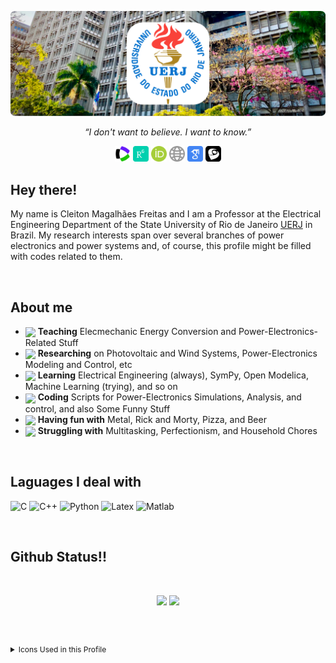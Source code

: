 
[![Header](https://github.com/cleitoncmf/cleitoncmf/blob/master/Images/banner_uerj_2024_3.svg "Header")](http://www.eng.uerj.br/deptos/mostra_prof.php?id=338&print=1)




<!-- <p align="center">
  <i>“I don't want to believe. I want to know.”</i>

  <p align="center">
    <a href=https://www.researchgate.net/profile/Cleiton_Freitas alt="Research Gate"><img src=https://github.com/cleitoncmf/cleitoncmf/blob/master/Images/ResearchGate25x25.svg></a>
    <a href=https://www.mendeley.com/profiles/cleiton-freitas3/ alt="Mendeley"><img src=https://github.com/cleitoncmf/cleitoncmf/blob/master/Images/Mendeley25x25.svg></a>
    <a href=https://scholar.google.com.br/citations?user=Nq_YDvIAAAAJ&hl=pt-BR&oi=ao alt="Google Scholar"><img src=https://github.com/cleitoncmf/cleitoncmf/blob/master/Images/GoogleScholar25x25.svg></a>
    <a href=http://lattes.cnpq.br/8580465355265899 alt="Lattes"><img src=https://github.com/cleitoncmf/cleitoncmf/blob/master/Images/Lattes25x25.svg></a>
    <a href=https://publons.com/a/1561461/ alt="Publons"><img src=https://github.com/cleitoncmf/cleitoncmf/blob/master/Images/Publons25x25.svg></a>
    <a href=https://orcid.org/0000-0002-6300-0521 alt="Orcid"><img src=https://github.com/cleitoncmf/cleitoncmf/blob/master/Images/Orcid25x25.svg></a>
  </p>
</p> -->


<p align="center">
  <i>“I don't want to believe. I want to know.”</i>

  <p align="center">
    <a href=https://www.webofscience.com/wos/author/record/E-3893-2019 alt="Web of Science"><img src=https://github.com/cleitoncmf/cleitoncmf/blob/master/Images/symbols/Clarivate-icon.svg width="25" margin-right: "10"></a>
    <a href=https://www.researchgate.net/profile/Cleiton_Freitas alt="Research Gate"><img src=https://github.com/cleitoncmf/cleitoncmf/blob/master/Images/symbols/researchgate-svgrepo-com.svg width="25"></a>
    <a href=https://orcid.org/0000-0002-6300-0521 alt="Orcid"><img src=https://github.com/cleitoncmf/cleitoncmf/blob/master/Images/symbols/orcid-svgrepo-com.svg width="25"></a>
    <a href=http://www.eng.uerj.br/deptos/mostra_prof.php?id=338 alt="Site"><img src=https://github.com/cleitoncmf/cleitoncmf/blob/master/Images/symbols/site-svgrepo-com.svg width="25"></a>
    <a href=https://scholar.google.com.br/citations?user=Nq_YDvIAAAAJ&hl=pt-BR&oi=ao alt="Google Scholar"><img src=https://github.com/cleitoncmf/cleitoncmf/blob/master/Images/symbols/google-scholar-svgrepo-com.svg width="25"></a>
    <a href=http://lattes.cnpq.br/8580465355265899 alt="Lattes"><img src=https://github.com/cleitoncmf/cleitoncmf/blob/master/Images/symbols/lattes_cmf.svg width="25"></a>    
  </p>
</p>

<!--

[![ResearchGate][1.2]][1] [![Mendeley][2.2]][2] [![Scholar][3.2]][3] [![Lattes][4.2]][4] [![Publons][5.2]][5] [![Orcid][6.2]][6]
 

[1]: https://www.researchgate.net/profile/Cleiton_Freitas

[2]: https://www.mendeley.com/profiles/cleiton-freitas3/ 

[3]: https://scholar.google.com.br/citations?user=Nq_YDvIAAAAJ&hl=pt-BR&oi=ao

[4]: http://lattes.cnpq.br/8580465355265899

[5]: https://publons.com/a/1561461/

[6]: https://orcid.org/0000-0002-6300-0521

[1.2]: https://github.com/cleitoncmf/cleitoncmf/blob/master/Images/ResearchGate25x25.svg (Research Gate)

[2.2]: https://github.com/cleitoncmf/cleitoncmf/blob/master/Images/Mendeley25x25.svg (Mendeley)

[3.2]: https://github.com/cleitoncmf/cleitoncmf/blob/master/Images/GoogleScholar25x25.svg (Google Scholar)

[4.2]: https://github.com/cleitoncmf/cleitoncmf/blob/master/Images/Lattes25x25.svg  (Lattes) 

[5.2]: https://github.com/cleitoncmf/cleitoncmf/blob/master/Images/Publons25x25.svg  (Publons) 

[6.2]: https://github.com/cleitoncmf/cleitoncmf/blob/master/Images/Orcid25x25.svg (Orcid)


-->

<!-- ### Hi there 👋 -->



<h2> Hey there!</h2>

My name is Cleiton Magalhães Freitas and I am a Professor at the Electrical Engineering Department of the State University of Rio de Janeiro [UERJ](https://www.uerj.br/) in Brazil. My research interests span over several branches of power electronics and power systems and, of course, this profile might be filled with codes related to them. 


<br />


<h2> About me </h2>

* <img height="32em" align="center" src="https://img.icons8.com/carbon-copy/100/000000/classroom.png"/> **Teaching** Elecmechanic Energy Conversion and Power-Electronics-Related Stuff
* <img height="32em" align="center" src="https://img.icons8.com/ios-filled/50/000000/science-application.png"/> **Researching** on Photovoltaic and Wind Systems, Power-Electronics Modeling and Control, etc
* <img height="32em" align="center" src="https://img.icons8.com/ios-filled/50/000000/open-book.png"/> **Learning** Electrical Engineering (always), SymPy, Open Modelica, Machine Learning (trying), and so on
* <img height="32em" align="center" src="https://img.icons8.com/ios-filled/50/000000/code.png"/> **Coding** Scripts for Power-Electronics Simulations, Analysis, and control, and also Some Funny Stuff
* <img height="32em" align="center" src="https://img.icons8.com/ios/50/000000/theme-park.png"/> **Having fun with** Metal, Rick and Morty, Pizza, and Beer
* <img height="32em" align="center" src="https://img.icons8.com/ios-filled/50/000000/effort.png"/> **Struggling with** Multitasking, Perfectionism, and Household Chores




<br />


<h2> Laguages I deal with </h2>

![C](https://img.shields.io/badge/-C-000000?style=plastic&logo=C&logoColor=lightgray)
![C++](https://img.shields.io/badge/-C++-000000?style=plastic&logo=C%2B%2B&logoColor=lightgray)
![Python](https://img.shields.io/badge/-Python-000000?style=plastic&logo=python&logoColor=lightgray)
![Latex](https://img.shields.io/badge/-LaTex-000000?style=plastic&logo=LaTex&logoColor=lightgray)
![Matlab](https://img.shields.io/badge/-Matlab-000000?style=plastic&logo=Mathworks&logoColor=lightgray)

<!-- https://simpleicons.org/ -->

<br />





<h2> Github Status!!</h2>

<br>

<p align = "center">
  <img height="180em" src = "https://github-readme-stats.vercel.app/api?username=cleitoncmf&show_icons=true&theme=dark&line_height=27&count_private=true">
  <img  height="180em"src = "https://github-readme-stats.vercel.app/api/top-langs/?username=cleitoncmf&hide=css,html,java&theme=dark&line_height=27&layout=compact&count_private=true&langs_count=6">
</p>

<br />



<h2>  </h2>
<details>
  <summary style="font-size:12px">Icons Used in this Profile</summary>
  <br>
  
  

  <a href="https://icons8.com/icon/rdOqayPH_0R7/sala-de-aula">Sala de aula icon by Icons8</a>

  <a href="https://icons8.com/icon/24767/aplicação-de-ciência">Aplicação de Ciência icon by Icons8</a>

  <a href="https://icons8.com/icon/38390/livro-aberto">Livro Aberto icon by Icons8</a>

  <a href="https://icons8.com/icon/7692/código">Código icon by Icons8</a>

  <a href="https://icons8.com/icon/56042/parque-temático">Parque temático icon by Icons8</a>

  <a href="https://icons8.com/icon/64470/esforço">Esforço icon by Icons8</a>

</details>
